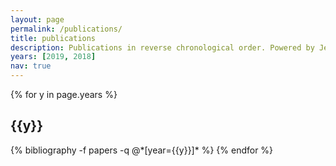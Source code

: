 ```yaml
---
layout: page
permalink: /publications/
title: publications
description: Publications in reverse chronological order. Powered by Jekyll-Scholar.
years: [2019, 2018]
nav: true
---
```


<div class="publications">

{% for y in page.years %}
  <h2 class="year">{{y}}</h2>
  {% bibliography -f papers -q @*[year={{y}}]* %}
{% endfor %}

</div>
